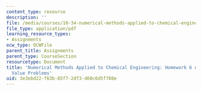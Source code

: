 ```yaml
---
content_type: resource
description: ''
file: /media/courses/10-34-numerical-methods-applied-to-chemical-engineering-fall-2015/3e3ebd22f63b85f72df3d60c6d5f708e_MIT10_34F15_Homework6_v2.pdf
file_type: application/pdf
learning_resource_types:
- Assignments
ocw_type: OCWFile
parent_title: Assignments
parent_type: CourseSection
resourcetype: Document
title: 'Numerical Methods Applied to Chemical Engineering: Homework 6 on Boundary
  Value Problems'
uid: 3e3ebd22-f63b-85f7-2df3-d60c6d5f708e
---
```

